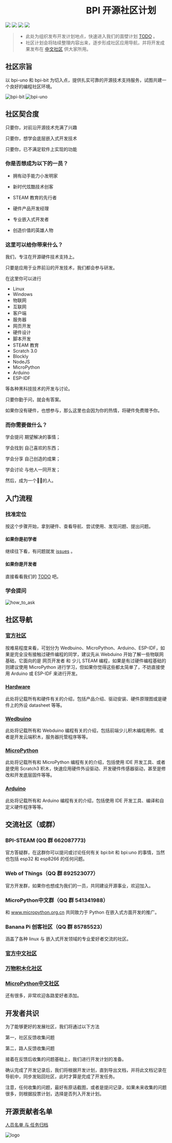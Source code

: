 
# &emsp;&emsp;&emsp;&emsp;&emsp;&emsp;&emsp;&emsp;&emsp;BPI 开源社区计划

![](https://img.shields.io/badge/open%20source-bananpi-brightgreen.svg)
![](https://img.shields.io/badge/support-webduino-blue.svg)
![](https://img.shields.io/badge/support-micropyhton-ff69b4.svg)
![](https://img.shields.io/badge/support-arduino-orange.svg)

> - 此处为组织发布开发计划地点，快速进入我们的面壁计划 [TODO](todo.md) 。
> - 社区计划会将陆续整理内容出来，逐步形成社区应用导航，并将开发成果发布在 [中文社区](https://forum.banana-pi.org.cn/c/bpi-bit) 供大家所用。

## 社区宗旨

以 bpi-uno 和 bpi-bit 为切入点，提供扎实可靠的开源技术支持服务，试图共建一个良好的编程社区环境。

![bpi-bit](readme/bit.jpg) ![bpi-uno](readme/uno.jpg)

## 社区契合度

只要你，对前沿开源技术充满了兴趣

只要你，想学会底层嵌入式开发技术

只要你，已不满足软件上实现的功能

### 你是否想成为以下的一员？

- 拥有动手能力小发明家

- 新时代炫酷技术创客

- STEAM 教育的先行者

- 硬件产品开发经理

- 专业嵌入式开发者

- 创造价值的英雄人物

### 这里可以给你带来什么？

我们，专注在开源硬件技术支持上。

只要是应用于业界前沿的开发技术，我们都会参与研发。

在这里你可以进行

- Linux
- Windows
- 物联网
- 互联网
- 客户端
- 服务器
- 网页开发
- 硬件设计
- 脚本开发
- STEAM 教育
- Scratch 3.0
- Blockly
- NodeJS
- MicroPython
- Arduino
- ESP-IDF

等各种黑科技技术的开发与讨论。

只要你勤于问，就会有答案。

如果你没有硬件，也想参与，那么这里也会因为你的热情，将硬件免费赠予你。

### 而你需要做什么？

学会提问 期望解决的事情；

学会找到 自己喜欢的东西；

学会分享 自己创造的成果；

学会讨论 与他人一同开发；

然后，成为一个🐂🍺的人。

## 入门流程

### 找准定位

按这个步骤开始，拿到硬件、查看导航、尝试使用、发现问题、提出问题。

#### 如果你是初学者

继续往下看，有问题就发 [issues](https://github.com/BPI-STEAM/bpi-bit-development/issues) 。

#### 如果你是开发者

直接看看我们的 [TODO](todo.md) 吧。

### 学会提问

![how_to_ask](readme/how_to_ask.jpg)

## 社区导航

### [官方社区](https://forum.banana-pi.org.cn/c/bpi-bit)

按难易程度来看，可划分为 Wedbuino、MicroPython、Arduino、ESP-IDF，如果是完全没有接触过硬件编程的同学，建议先从 Webduino 开始了解一些物联网基础，它面向的是 网页开发者 和 少儿 STEAM 编程，如果是有过硬件编程基础的则建议使用 MicroPython 进行学习，但如果你觉得这些都太简单了，不妨直接使用 Arduino 或 ESP-IDF 来进行开发。

### [Hardware](https://github.com/BPI-STEAM/BPI-BIT-Hardware)

此处将记载所有和硬件有关的介绍，包括产品介绍、驱动安装、硬件原理图或是硬件上的外设 datasheet 等等。

### [Wedbuino](https://github.com/BPI-STEAM/BPI-BIT-Webduino)

此处将记载所有和 Webduino 编程有关的介绍，包括前端少儿积木编程用例、或者是开发云端积木，服务器托管程序等等。

### [MicroPython](https://github.com/BPI-STEAM/BPI-BIT-MicroPython)

此处将记载所有和 MicroPython 编程有关的介绍，包括使用 IDE 开发工具、或者是使用 Scratch3 积木，快速应用硬件外设驱动、开发硬件传感器驱动，甚至是修改和开发底层固件等等。

### [Arduino](https://github.com/BPI-STEAM/BPI-BIT-Arduino)

此处将记载所有和 Arduino 编程有关的介绍，包括使用 IDE 开发工具、编译和自定义硬件程序等等。

## 交流社区（或群）

### BPI-STEAM (QQ 群 662087773)

官方答疑群，在这群你可以提问或讨论任何有关 bpi:bit 和 bpi:uno 的事情，当然也包括 esp32 和 esp8266 的任何问题。

### Web of Things（QQ 群 892523077）

官方开发群，如果你也想成为我们的一员，共同建设开源事业，欢迎加入。

### MicroPython中文群（QQ 群 541341988）

和 www.micropython.org.cn 共同致力于 Python 在嵌入式方面开发的推广。

### Banana Pi 创客社区（QQ 群 85785523）

涵盖了各种 linux 与 嵌入式开发领域的专业爱好者交流的社区。

### [官方中文社区](https://forum.banana-pi.org.cn/c/bpi-bit)

### [万物积木化社区](https://forums.codelab.club/)

### [MicroPython中文社区](https://www.micropython.org.cn)

还有很多，非常欢迎各路爱好者添加。

## 开发者共识

为了能够更好的发展社区，我们将通过以下方法

第一，社区反馈收集问题

第二，路人反馈收集问题

接着在反馈后收集的问题基础上，我们进行开发计划的准备。

确认完成了开发记录后，我们将根据开发计划，直到导出文档，并将此文档记录在导航中，同步发贴回社区，此时才算是完成了开发任务。

注意，任何收集的问题，最好有原话截图，或者是提问记录，如果未来收集的问题很多，则根据投票计划，选择是否列入开发计划。

## 开源贡献者名单

[人员名单 与 任务归档](member_list.md)

![logo](readme/logo.png)
